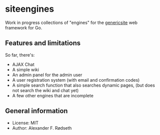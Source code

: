 # siteengines

Work in progress collections of "engines" for the [genericsite](https://github.com/xyproto/genericsite) web framework for Go.

Features and limitations
------------------------

So far, there's:

* AJAX Chat
* A simple wiki
* An admin panel for the admin user
* A user registration system (with email and confirmation codes)
* A simple search function that also searches dynamic pages, (but does not search the wiki and chat yet)
* A few other engines that are incomplete

General information
-------------------

* License: MIT
* Author: Alexander F. Rødseth
